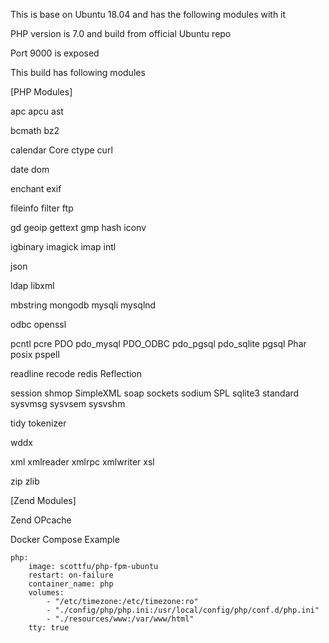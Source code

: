 This is base on Ubuntu 18.04 and has the following modules with it

PHP version is 7.0 and build from official Ubuntu repo

Port 9000 is exposed

This build has following modules

[PHP Modules]

apc  apcu  ast

bcmath bz2

calendar Core ctype curl

date dom 

enchant exif

fileinfo filter ftp

gd geoip gettext gmp hash iconv

igbinary imagick imap intl 

json

ldap libxml

mbstring mongodb mysqli mysqlnd

odbc openssl

pcntl pcre PDO pdo_mysql PDO_ODBC pdo_pgsql pdo_sqlite pgsql Phar posix pspell

readline recode redis Reflection

session shmop SimpleXML soap sockets sodium SPL sqlite3 standard sysvmsg sysvsem sysvshm

tidy tokenizer

wddx

xml xmlreader xmlrpc xmlwriter xsl

zip zlib

[Zend Modules]

Zend OPcache


Docker Compose Example

    php:     
        image: scottfu/php-fpm-ubuntu
        restart: on-failure
        container_name: php
        volumes:
            - "/etc/timezone:/etc/timezone:ro"
            - "./config/php/php.ini:/usr/local/config/php/conf.d/php.ini"
            - "./resources/www:/var/www/html"
        tty: true
